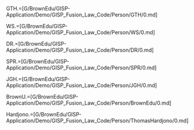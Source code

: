 GTH.=[G/BrownEdu/GISP-Application/Demo/GISP_Fusion_Law_Code/Person/GTH/0.md]

WS.=[G/BrownEdu/GISP-Application/Demo/GISP_Fusion_Law_Code/Person/WS/0.md]

DR.=[G/BrownEdu/GISP-Application/Demo/GISP_Fusion_Law_Code/Person/DR/0.md]

SPR.=[G/BrownEdu/GISP-Application/Demo/GISP_Fusion_Law_Code/Person/SPR/0.md]

JGH.=[G/BrownEdu/GISP-Application/Demo/GISP_Fusion_Law_Code/Person/JGH/0.md]

BrownU.=[G/BrownEdu/GISP-Application/Demo/GISP_Fusion_Law_Code/Person/BrownEdu/0.md]

Hardjono.=[G/BrownEdu/GISP-Application/Demo/GISP_Fusion_Law_Code/Person/ThomasHardjono/0.md]